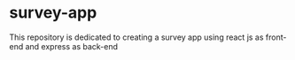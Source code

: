 # survey-app
This repository is dedicated to creating a survey app using react js as front-end and express as back-end

